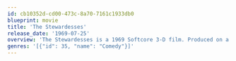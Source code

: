 ```yaml
---
id: cb10352d-cd00-473c-8a70-7161c1933db0
blueprint: movie
title: 'The Stewardesses'
release_date: '1969-07-25'
overview: 'The Stewardesses is a 1969 Softcore 3-D film. Produced on a budget of just over $100,000, the film grossed over $27,000,000 (USD) in 1970 dollars, becoming the most profitable 3-D film ever released. This has now been passed by James Camerons Avatar.'
genres: '[{"id": 35, "name": "Comedy"}]'
---
```

